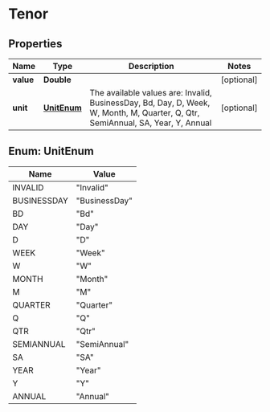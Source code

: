 

# Tenor

## Properties

Name | Type | Description | Notes
------------ | ------------- | ------------- | -------------
**value** | **Double** |  |  [optional]
**unit** | [**UnitEnum**](#UnitEnum) | The available values are: Invalid, BusinessDay, Bd, Day, D, Week, W, Month, M, Quarter, Q, Qtr, SemiAnnual, SA, Year, Y, Annual |  [optional]



## Enum: UnitEnum

Name | Value
---- | -----
INVALID | &quot;Invalid&quot;
BUSINESSDAY | &quot;BusinessDay&quot;
BD | &quot;Bd&quot;
DAY | &quot;Day&quot;
D | &quot;D&quot;
WEEK | &quot;Week&quot;
W | &quot;W&quot;
MONTH | &quot;Month&quot;
M | &quot;M&quot;
QUARTER | &quot;Quarter&quot;
Q | &quot;Q&quot;
QTR | &quot;Qtr&quot;
SEMIANNUAL | &quot;SemiAnnual&quot;
SA | &quot;SA&quot;
YEAR | &quot;Year&quot;
Y | &quot;Y&quot;
ANNUAL | &quot;Annual&quot;



